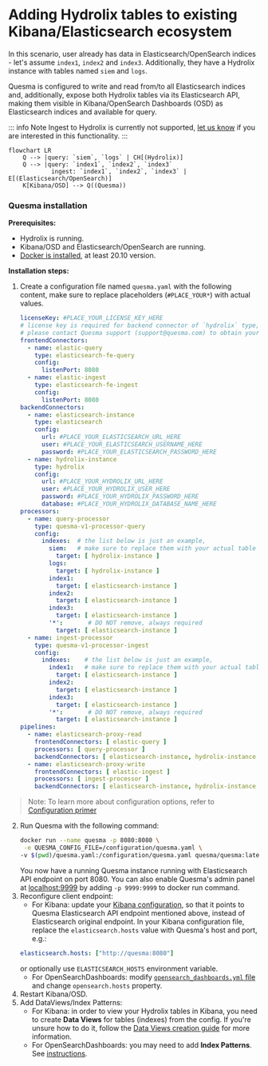 # Adding Hydrolix tables to existing Kibana/Elasticsearch ecosystem

In this scenario, user already has data in Elasticsearch/OpenSearch indices - let's assume `index1`, `index2` and `index3`.
Additionally, they have a Hydrolix instance with tables named `siem` and `logs`.

Quesma is configured to write and read from/to all Elasticsearch indices and, additionally, expose both Hydrolix tables via its Elasticsearch API, making them visible in Kibana/OpenSearch Dashboards (OSD) as Elasticsearch indices and available for query.

::: info Note
Ingest to Hydrolix is currently not supported, [let us know](https://quesma.com/contact) if you are interested in this functionality.
:::

```mermaid
flowchart LR
    Q --> |query: `siem`, `logs` | CH[(Hydrolix)]
    Q --> |query: `index1`, `index2`, `index3`
            ingest: `index1`, `index2`, `index3` | E[(Elasticsearch/OpenSearch)] 
    K[Kibana/OSD] --> Q((Quesma)) 
```

### Quesma installation

**Prerequisites:**
* Hydrolix is running.
* Kibana/OSD and Elasticsearch/OpenSearch are running.
* [Docker is installed](https://www.docker.com/get-started/), at least 20.10 version.

**Installation steps:**

1. Create a configuration file named `quesma.yaml` with the following content, make sure to replace placeholders (`#PLACE_YOUR*`) with actual values.
    ```yaml
    licenseKey: #PLACE_YOUR_LICENSE_KEY_HERE 
    # license key is required for backend connector of `hydrolix` type, 
    # please contact Quesma support (support@quesma.com) to obtain yours  
    frontendConnectors:
      - name: elastic-query
        type: elasticsearch-fe-query
        config:
          listenPort: 8080
      - name: elastic-ingest
        type: elasticsearch-fe-ingest
        config:
          listenPort: 8080
    backendConnectors:
      - name: elasticsearch-instance
        type: elasticsearch
        config:
          url: #PLACE_YOUR_ELASTICSEARCH_URL_HERE
          user: #PLACE_YOUR_ELASTICSEARCH_USERNAME_HERE
          password: #PLACE_YOUR_ELASTICSEARCH_PASSWORD_HERE
      - name: hydrolix-instance
        type: hydrolix
        config:
          url: #PLACE_YOUR_HYDROLIX_URL_HERE
          user: #PLACE_YOUR_HYDROLIX_USER_HERE
          password: #PLACE_YOUR_HYDROLIX_PASSWORD_HERE
          database: #PLACE_YOUR_HYDROLIX_DATABASE_NAME_HERE
    processors:
      - name: query-processor
        type: quesma-v1-processor-query
        config:
          indexes:  # the list below is just an example, 
            siem:   # make sure to replace them with your actual table or index names
              target: [ hydrolix-instance ]
            logs:
              target: [ hydrolix-instance ]
            index1:
              target: [ elasticsearch-instance ]
            index2:
              target: [ elasticsearch-instance ]
            index3:
              target: [ elasticsearch-instance ]
            '*':       # DO NOT remove, always required
              target: [ elasticsearch-instance ]
      - name: ingest-processor
        type: quesma-v1-processor-ingest
        config:
          indexes:    # the list below is just an example, 
            index1:   # make sure to replace them with your actual table or index names
              target: [ elasticsearch-instance ]
            index2:
              target: [ elasticsearch-instance ]
            index3:
              target: [ elasticsearch-instance ]
            '*':       # DO NOT remove, always required
              target: [ elasticsearch-instance ]
    pipelines:
      - name: elasticsearch-proxy-read
        frontendConnectors: [ elastic-query ]
        processors: [ query-processor ]
        backendConnectors: [ elasticsearch-instance, hydrolix-instance ]
      - name: elasticsearch-proxy-write
        frontendConnectors: [ elastic-ingest ]
        processors: [ ingest-processor ]
        backendConnectors: [ elasticsearch-instance, hydrolix-instance ] 
    ```
> Note: To learn more about configuration options, refer to [Configuration primer](/config-primer.md)
    
2. Run Quesma with the following command:
    ```bash
    docker run --name quesma -p 8080:8080 \
     -e QUESMA_CONFIG_FILE=/configuration/quesma.yaml \
    -v $(pwd)/quesma.yaml:/configuration/quesma.yaml quesma/quesma:latest 
    ```
   You now have a running Quesma instance running with Elasticsearch API endpoint on port 8080. You can also enable Quesma's admin panel at [localhost:9999](http://localhost:9999/) by adding `-p 9999:9999` to docker run command.
3. Reconfigure client endpoint:
   * For Kibana: update your [Kibana configuration](https://www.elastic.co/guide/en/kibana/current/settings.html), so that it points to Quesma Elasticsearch API endpoint mentioned above, instead of Elasticsearch original endpoint. In your Kibana configuration file, replace the `elasticsearch.hosts` value with Quesma's host and port, e.g.:
    ```yaml
    elasticsearch.hosts: ["http://quesma:8080"]
    ```
      or optionally use `ELASTICSEARCH_HOSTS` environment variable.
   * For OpenSearchDashboards: modify [`opensearch_dashboards.yml` file](https://opensearch.org/docs/latest/install-and-configure/configuring-dashboards/) and change `opensearch.hosts` property.
4. Restart Kibana/OSD.
5. Add DataViews/Index Patterns:
   * For Kibana: in order to view your Hydrolix tables in Kibana, you need to create **Data Views** for tables (indexes) from the config. If you're unsure how to do it, follow the [Data Views creation guide](./adding-kibana-dataviews.md) for more information.
   * For OpenSearchDashboards: you may need to add **Index Patterns**. See [instructions](https://opensearch.org/docs/latest/dashboards/management/index-patterns/).
